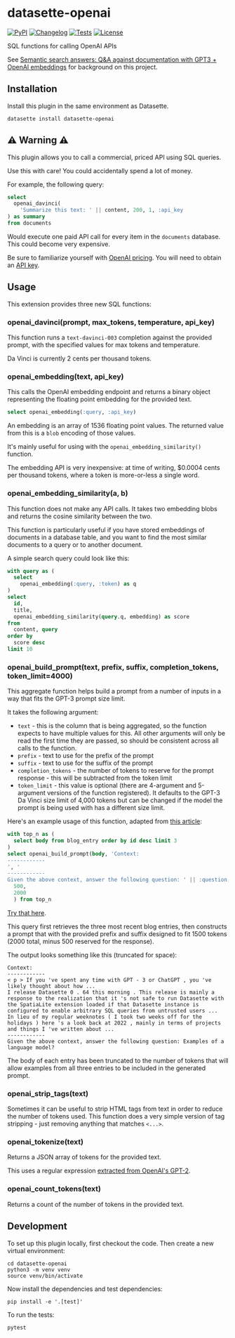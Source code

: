 # datasette-openai

[![PyPI](https://img.shields.io/pypi/v/datasette-openai.svg)](https://pypi.org/project/datasette-openai/)
[![Changelog](https://img.shields.io/github/v/release/simonw/datasette-openai?include_prereleases&label=changelog)](https://github.com/simonw/datasette-openai/releases)
[![Tests](https://github.com/simonw/datasette-openai/workflows/Test/badge.svg)](https://github.com/simonw/datasette-openai/actions?query=workflow%3ATest)
[![License](https://img.shields.io/badge/license-Apache%202.0-blue.svg)](https://github.com/simonw/datasette-openai/blob/main/LICENSE)

SQL functions for calling OpenAI APIs

See [Semantic search answers: Q&A against documentation with GPT3 + OpenAI embeddings](https://simonwillison.net/2023/Jan/13/semantic-search-answers/) for background on this project.

## Installation

Install this plugin in the same environment as Datasette.

    datasette install datasette-openai

## ⚠️ Warning ⚠️

This plugin allows you to call a commercial, priced API using SQL queries.

Use this with care! You could accidentally spend a lot of money.

For example, the following query:

```sql
select
  openai_davinci(
    'Summarize this text: ' || content, 200, 1, :api_key
) as summary
from documents
```
Would execute one paid API call for every item in the `documents` database. This could become very expensive.

Be sure to familiarize yourself with [OpenAI pricing](https://openai.com/api/pricing/). You will need to obtain an [API key](https://beta.openai.com/account/api-keys).

## Usage

This extension provides three new SQL functions:

### openai_davinci(prompt, max_tokens, temperature, api_key)

This function runs a `text-davinci-003` completion against the provided prompt, with the specified values for max tokens and temperature.

Da Vinci is currently 2 cents per thousand tokens.

### openai_embedding(text, api_key)

This calls the OpenAI embedding endpoint and returns a binary object representing the floating point embedding for the provided text.

```sql
select openai_embedding(:query, :api_key)
```
An embedding is an array of 1536 floating point values. The returned value from this is a `blob` encoding of those values.

It's mainly useful for using with the `openai_embedding_similarity()` function.

The embedding API is very inexpensive: at time of writing, $0.0004 cents per thousand tokens, where a token is more-or-less a single word.

### openai_embedding_similarity(a, b)

This function does not make any API calls. It takes two embedding blobs and returns the cosine similarity between the two.

This function is particularly useful if you have stored embeddings of documents in a database table, and you want to find the most similar documents to a query or to another document.

A simple search query could look like this:
```sql
with query as (
  select
    openai_embedding(:query, :token) as q
)
select
  id,
  title,
  openai_embedding_similarity(query.q, embedding) as score
from
  content, query
order by
  score desc
limit 10
```

### openai_build_prompt(text, prefix, suffix, completion_tokens, token_limit=4000)

This aggregate function helps build a prompt from a number of inputs in a way that fits the GPT-3 prompt size limit.

It takes the following argument:

- `text` - this is the column that is being aggregated, so the function expects to have multiple values for this. All other arguments will only be read the first time they are passed, so should be consistent across all calls to the function.
- `prefix` - text to use for the prefix of the prompt
- `suffix` - text to use for the suffix of the prompt
- `completion_tokens` - the number of tokens to reserve for the prompt response - this will be subtracted from the token limit
- `token_limit` - this value is optional (there are 4-argument and 5-argument versions of the function registered). It defaults to the GPT-3 Da Vinci size limit of 4,000 tokens but can be changed if the model the prompt is being used with has a different size limit.

Here's an example usage of this function, adapted from [this article](https://simonwillison.net/2023/Jan/13/semantic-search-answers/):

```sql
with top_n as (
  select body from blog_entry order by id desc limit 3
)
select openai_build_prompt(body, 'Context:
------------
', '
------------
Given the above context, answer the following question: ' || :question,
  500,
  2000
  ) from top_n
```
[Try that here](https://datasette.simonwillison.net/simonwillisonblog?sql=with+top_n+as+%28%0D%0A++select+body+from+blog_entry+order+by+id+desc+limit+5%0D%0A%29%0D%0Aselect+openai_build_prompt%28body%2C+%27Context%3A%0D%0A------------%0D%0A%27%2C+%27%0D%0A------------%0D%0AGiven+the+above+context%2C+answer+the+following+question%3A+%27+%7C%7C+%3Aquestion%2C%0D%0A++500%2C%0D%0A++2000%0D%0A++%29+from+top_n&question=Examples+of+a+language+model%3F).

This query first retrieves the three most recent blog entries, then constructs a prompt that with the provided prefix and suffix designed to fit 1500 tokens (2000 total, minus 500 reserved for the response).

The output looks something like this (truncated for space):

```
Context:
------------
< p > If you 've spent any time with GPT - 3 or ChatGPT , you 've likely thought about how ...
I release Datasette 0 . 64 this morning . This release is mainly a response to the realization that it 's not safe to run Datasette with the SpatiaLite extension loaded if that Datasette instance is configured to enable arbitrary SQL queries from untrusted users ...
In lieu of my regular weeknotes ( I took two weeks off for the holidays ) here 's a look back at 2022 , mainly in terms of projects and things I 've written about ...
------------
Given the above context, answer the following question: Examples of a language model?
```
The body of each entry has been truncated to the number of tokens that will allow examples from all three entries to be included in the generated prompt.

### openai_strip_tags(text)

Sometimes it can be useful to strip HTML tags from text in order to reduce the number of tokens used. This function does a very simple version of tag stripping - just removing anything that matches `<...>`.

### openai_tokenize(text)

Returns a JSON array of tokens for the provided text.

This uses a regular expression [extracted from OpenAI's GPT-2](https://github.com/openai/gpt-2/blob/a74da5d99abaaba920de8131d64da2862a8f213b/src/encoder.py#L53).

### openai_count_tokens(text)

Returns a count of the number of tokens in the provided text.

## Development

To set up this plugin locally, first checkout the code. Then create a new virtual environment:

    cd datasette-openai
    python3 -m venv venv
    source venv/bin/activate

Now install the dependencies and test dependencies:

    pip install -e '.[test]'

To run the tests:

    pytest
